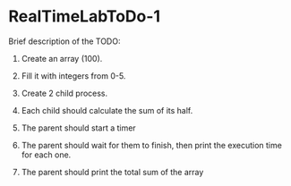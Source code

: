 # RealTimeLabToDo-1
Brief description of the TODO:

1. Create an array (100).

2. Fill it with integers from 0-5.

3. Create 2 child process.

4. Each child should calculate the sum of its half.

5. The parent should start a timer

6. The parent should wait for them to finish, then print the execution time for each one.

7. The parent should print the total sum of the array

